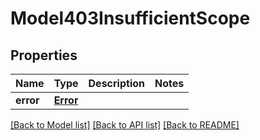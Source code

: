 # Model403InsufficientScope


## Properties
Name | Type | Description | Notes
------------ | ------------- | ------------- | -------------
**error** | [**Error**](Error.md) |  | 


[[Back to Model list]](../../README.md#models) [[Back to API list]](../../README.md#available-methods) [[Back to README]](../../README.md)


